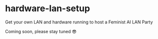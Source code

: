 # hardware-lan-setup
Get your own LAN and hardware running to host a Feminist AI LAN Party

Coming soon, please stay tuned 😎
